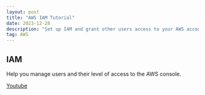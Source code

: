 ```yaml
---
layout: post
title: "AWS IAM Tutorial"
date: 2023-12-28
description: "Set up IAM and grant other users access to your AWS account"
tag: AWS
---
```


## IAM

Help you manage users and their level of access to the AWS console.

[Youtube](https://youtube.com/watch?v=CjKhQoYeR4Q&si=y1NiKwzdFlDu9dne)
